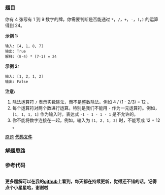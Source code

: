 ### 题目
你有 4 张写有 1 到 9 数字的牌。你需要判断是否能通过 `*`，`/`，`+`，`-`，`(`，`)` 的运算得到 24。

**示例 1:**

    
    
    输入: [4, 1, 8, 7]
    输出: True
    解释: (8-4) * (7-1) = 24
    

**示例 2:**

    
    
    输入: [1, 2, 1, 2]
    输出: False
    

**注意:**

  1. 除法运算符 `/` 表示实数除法，而不是整数除法。例如 4 / (1 - 2/3) = 12 。
  2. 每个运算符对两个数进行运算。特别是我们不能用 `-` 作为一元运算符。例如，`[1, 1, 1, 1]` 作为输入时，表达式 `-1 - 1 - 1 - 1` 是不允许的。
  3. 你不能将数字连接在一起。例如，输入为 `[1, 2, 1, 2]` 时，不能写成 12 + 12 。

[原题](https://leetcode-cn.com/problems/24-game/)    **[代码文件]()**


### 解题思路




### 参考代码

```go


```




**更多题解可以在我的[github](https://github.com/LZH139/leetcode_Go)上看到，每天都在持续更新，觉得还不错的话，记得点个小星星哈，谢谢啦**
